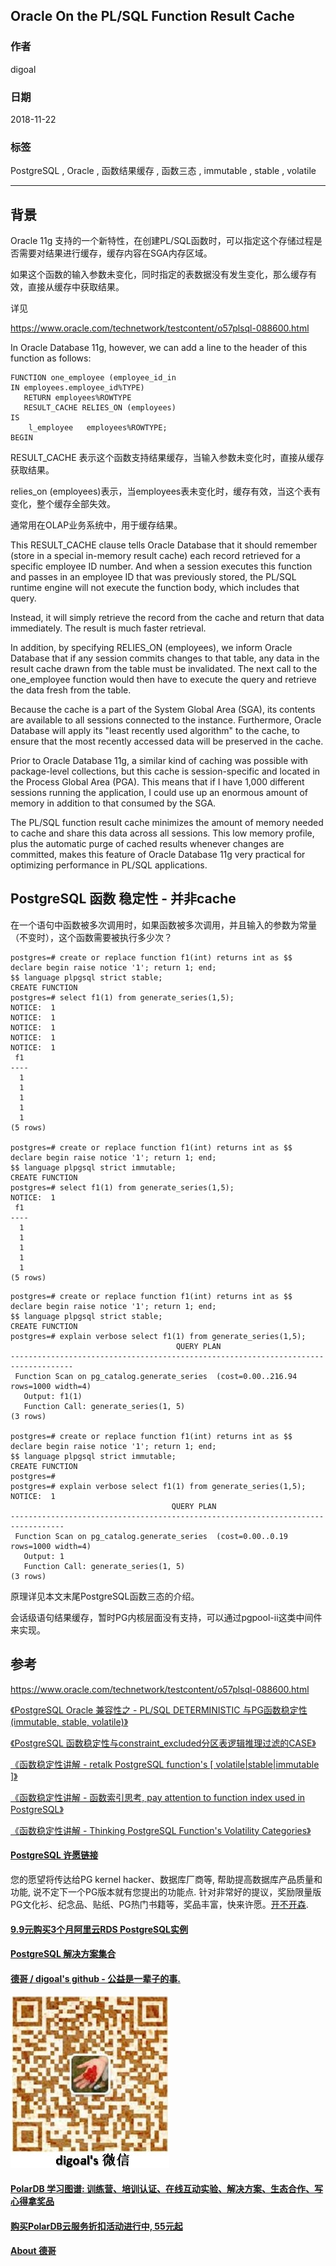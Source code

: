 ## Oracle On the PL/SQL Function Result Cache  
                                                                                   
### 作者                                                                                   
digoal                                                                                   
                                                                                   
### 日期                                                                                   
2018-11-22                                                                               
                                                                                   
### 标签                                                                                   
PostgreSQL , Oracle , 函数结果缓存 , 函数三态 , immutable , stable , volatile        
                                                                                   
----                                                                                   
                                                                                   
## 背景  
Oracle 11g 支持的一个新特性，在创建PL/SQL函数时，可以指定这个存储过程是否需要对结果进行缓存，缓存内容在SGA内存区域。  
  
如果这个函数的输入参数未变化，同时指定的表数据没有发生变化，那么缓存有效，直接从缓存中获取结果。  
  
详见  
  
https://www.oracle.com/technetwork/testcontent/o57plsql-088600.html  
  
In Oracle Database 11g, however, we can add a line to the header of this function as follows:    
  
```  
FUNCTION one_employee (employee_id_in   
IN employees.employee_id%TYPE)  
   RETURN employees%ROWTYPE  
   RESULT_CACHE RELIES_ON (employees)  
IS  
    l_employee   employees%ROWTYPE;  
BEGIN  
```  
  
RESULT_CACHE 表示这个函数支持结果缓存，当输入参数未变化时，直接从缓存获取结果。  
  
relies_on (employees)表示，当employees表未变化时，缓存有效，当这个表有变化，整个缓存全部失效。  
  
通常用在OLAP业务系统中，用于缓存结果。  
   
This RESULT_CACHE clause tells Oracle Database that it should remember (store in a special in-memory result cache) each record retrieved for a specific employee ID number. And when a session executes this function and passes in an employee ID that was previously stored, the PL/SQL runtime engine will not execute the function body, which includes that query.  
  
Instead, it will simply retrieve the record from the cache and return that data immediately. The result is much faster retrieval.  
  
In addition, by specifying RELIES_ON (employees), we inform Oracle Database that if any session commits changes to that table, any data in the result cache drawn from the table must be invalidated. The next call to the one_employee function would then have to execute the query and retrieve the data fresh from the table.  
  
Because the cache is a part of the System Global Area (SGA), its contents are available to all sessions connected to the instance. Furthermore, Oracle Database will apply its "least recently used algorithm" to the cache, to ensure that the most recently accessed data will be preserved in the cache.  
  
Prior to Oracle Database 11g, a similar kind of caching was possible with package-level collections, but this cache is session-specific and located in the Process Global Area (PGA). This means that if I have 1,000 different sessions running the application, I could use up an enormous amount of memory in addition to that consumed by the SGA.  
  
The PL/SQL function result cache minimizes the amount of memory needed to cache and share this data across all sessions. This low memory profile, plus the automatic purge of cached results whenever changes are committed, makes this feature of Oracle Database 11g very practical for optimizing performance in PL/SQL applications.  
  
## PostgreSQL 函数 稳定性 - 并非cache  
  
在一个语句中函数被多次调用时，如果函数被多次调用，并且输入的参数为常量（不变时），这个函数需要被执行多少次？  
  
```  
postgres=# create or replace function f1(int) returns int as $$  
declare begin raise notice '1'; return 1; end;  
$$ language plpgsql strict stable;  
CREATE FUNCTION  
postgres=# select f1(1) from generate_series(1,5);  
NOTICE:  1  
NOTICE:  1  
NOTICE:  1  
NOTICE:  1  
NOTICE:  1  
 f1   
----  
  1  
  1  
  1  
  1  
  1  
(5 rows)  
  
postgres=# create or replace function f1(int) returns int as $$  
declare begin raise notice '1'; return 1; end;  
$$ language plpgsql strict immutable;  
CREATE FUNCTION  
postgres=# select f1(1) from generate_series(1,5);  
NOTICE:  1  
 f1   
----  
  1  
  1  
  1  
  1  
  1  
(5 rows)  
```  
  
```  
postgres=# create or replace function f1(int) returns int as $$  
declare begin raise notice '1'; return 1; end;  
$$ language plpgsql strict stable;  
CREATE FUNCTION  
postgres=# explain verbose select f1(1) from generate_series(1,5);  
                                     QUERY PLAN                                       
------------------------------------------------------------------------------------  
 Function Scan on pg_catalog.generate_series  (cost=0.00..216.94 rows=1000 width=4)  
   Output: f1(1)  
   Function Call: generate_series(1, 5)  
(3 rows)  
  
postgres=# create or replace function f1(int) returns int as $$  
declare begin raise notice '1'; return 1; end;  
$$ language plpgsql strict immutable;  
CREATE FUNCTION  
postgres=#   
postgres=# explain verbose select f1(1) from generate_series(1,5);  
NOTICE:  1  
                                    QUERY PLAN                                      
----------------------------------------------------------------------------------  
 Function Scan on pg_catalog.generate_series  (cost=0.00..0.19 rows=1000 width=4)  
   Output: 1  
   Function Call: generate_series(1, 5)  
(3 rows)  
```  
  
原理详见本文末尾PostgreSQL函数三态的介绍。  
  
会话级语句结果缓存，暂时PG内核层面没有支持，可以通过pgpool-ii这类中间件来实现。  
  
## 参考  
https://www.oracle.com/technetwork/testcontent/o57plsql-088600.html  
  
[《PostgreSQL Oracle 兼容性之 - PL/SQL DETERMINISTIC 与PG函数稳定性(immutable, stable, volatile)》](../201804/20180410_01.md)    
  
[《PostgreSQL 函数稳定性与constraint_excluded分区表逻辑推理过滤的CASE》](../201605/20160531_01.md)    
  
[《函数稳定性讲解 - retalk PostgreSQL function's [ volatile|stable|immutable ]》](../201212/20121226_01.md)    
  
[《函数稳定性讲解 - 函数索引思考, pay attention to function index used in PostgreSQL》](../201206/20120626_02.md)    
  
[《函数稳定性讲解 - Thinking PostgreSQL Function's Volatility Categories》](../201106/20110610_01.md)    
  
  
  
  
  
  
  
  
  
  
  
  
  
  
  
  
  
  
  
  
  
  
  
  
  
  
  
  
  
  
  
  
  
  
  
  
  
  
  
  
  
  
  
  
  
  
  
  
  
  
  
  
  
  
  
  
  
  
  
  
  
  
  
  
  
  
  
  
  
  
#### [PostgreSQL 许愿链接](https://github.com/digoal/blog/issues/76 "269ac3d1c492e938c0191101c7238216")
您的愿望将传达给PG kernel hacker、数据库厂商等, 帮助提高数据库产品质量和功能, 说不定下一个PG版本就有您提出的功能点. 针对非常好的提议，奖励限量版PG文化衫、纪念品、贴纸、PG热门书籍等，奖品丰富，快来许愿。[开不开森](https://github.com/digoal/blog/issues/76 "269ac3d1c492e938c0191101c7238216").  
  
  
#### [9.9元购买3个月阿里云RDS PostgreSQL实例](https://www.aliyun.com/database/postgresqlactivity "57258f76c37864c6e6d23383d05714ea")
  
  
#### [PostgreSQL 解决方案集合](https://yq.aliyun.com/topic/118 "40cff096e9ed7122c512b35d8561d9c8")
  
  
#### [德哥 / digoal's github - 公益是一辈子的事.](https://github.com/digoal/blog/blob/master/README.md "22709685feb7cab07d30f30387f0a9ae")
  
  
![digoal's wechat](../pic/digoal_weixin.jpg "f7ad92eeba24523fd47a6e1a0e691b59")
  
  
#### [PolarDB 学习图谱: 训练营、培训认证、在线互动实验、解决方案、生态合作、写心得拿奖品](https://www.aliyun.com/database/openpolardb/activity "8642f60e04ed0c814bf9cb9677976bd4")
  
  
#### [购买PolarDB云服务折扣活动进行中, 55元起](https://www.aliyun.com/activity/new/polardb-yunparter?userCode=bsb3t4al "e0495c413bedacabb75ff1e880be465a")
  
  
#### [About 德哥](https://github.com/digoal/blog/blob/master/me/readme.md "a37735981e7704886ffd590565582dd0")
  
